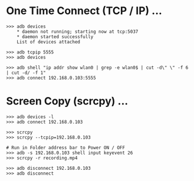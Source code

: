 
# One Time Connect (TCP / IP) ...

    >>> adb devices
        * daemon not running; starting now at tcp:5037
        * daemon started successfully
        List of devices attached

    >>> adb tcpip 5555
    >>> adb devices

    >>> adb shell "ip addr show wlan0 | grep -e wlan0$ | cut -d\" \" -f 6 | cut -d/ -f 1"
    >>> adb connect 192.168.0.103:5555


# Screen Copy (scrcpy) ...

    >>> adb devices -l
    >>> adb connect 192.168.0.103

    >>> scrcpy
    >>> scrcpy --tcpip=192.168.0.103

    # Run in Folder address bar to Power ON / OFF
    >>> adb -s 192.168.0.103 shell input keyevent 26
    >>> scrcpy -r recording.mp4

    >>> adb disconnect 192.168.0.103
    >>> adb disconnect
